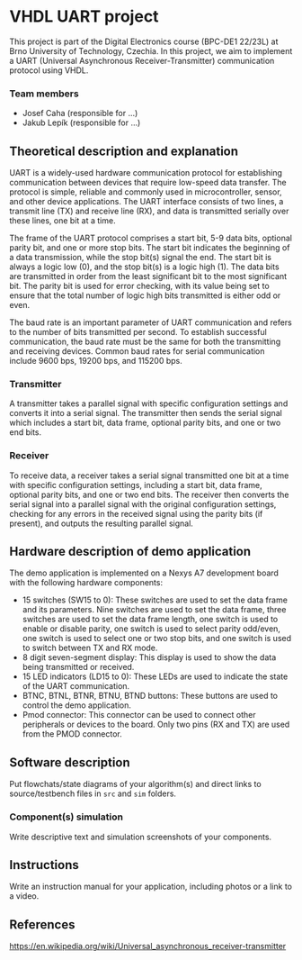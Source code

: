 # VHDL UART project

This project is part of the Digital Electronics course (BPC-DE1 22/23L) at Brno University of Technology, Czechia. In this project, we aim to implement a UART (Universal Asynchronous Receiver-Transmitter) communication protocol using VHDL.

### Team members

* Josef Caha    (responsible for ...)
* Jakub Lepík   (responsible for ...)

## Theoretical description and explanation

UART is a widely-used hardware communication protocol for establishing communication between devices that require low-speed data transfer. The protocol is simple, reliable and commonly used in microcontroller, sensor, and other device applications. The UART interface consists of two lines, a transmit line (TX) and receive line (RX), and data is transmitted serially over these lines, one bit at a time.

The frame of the UART protocol comprises a start bit, 5-9 data bits, optional parity bit, and one or more stop bits. The start bit indicates the beginning of a data transmission, while the stop bit(s) signal the end. The start bit is always a logic low (0), and the stop bit(s) is a logic high (1). The data bits are transmitted in order from the least significant bit to the most significant bit. The parity bit is used for error checking, with its value being set to ensure that the total number of logic high bits transmitted is either odd or even.

The baud rate is an important parameter of UART communication and refers to the number of bits transmitted per second. To establish successful communication, the baud rate must be the same for both the transmitting and receiving devices. Common baud rates for serial communication include 9600 bps, 19200 bps, and 115200 bps.

### Transmitter

A transmitter takes a parallel signal with specific configuration settings and converts it into a serial signal. The transmitter then sends the serial signal which includes a start bit, data frame, optional parity bits, and one or two end bits.

### Receiver

To receive data, a receiver takes a serial signal transmitted one bit at a time with specific configuration settings, including a start bit, data frame, optional parity bits, and one or two end bits. The receiver then converts the serial signal into a parallel signal with the original configuration settings, checking for any errors in the received signal using the parity bits (if present), and outputs the resulting parallel signal.

## Hardware description of demo application

The demo application is implemented on a Nexys A7 development board with the following hardware components:

- 15 switches (SW15 to 0): These switches are used to set the data frame and its parameters. Nine switches are used to set the data frame, three switches are used to set the data frame length, one switch is used to enable or disable parity, one switch is used to select parity odd/even, one switch is used to select one or two stop bits, and one switch is used to switch between TX and RX mode.
- 8 digit seven-segment display: This display is used to show the data being transmitted or received.
- 15 LED indicators (LD15 to 0): These LEDs are used to indicate the state of the UART communication.
- BTNC, BTNL, BTNR, BTNU, BTND buttons: These buttons are used to control the demo application.
- Pmod connector: This connector can be used to connect other peripherals or devices to the board. Only two pins (RX and TX) are used from the PMOD connector.

## Software description

Put flowchats/state diagrams of your algorithm(s) and direct links to source/testbench files in `src` and `sim` folders. 

### Component(s) simulation

Write descriptive text and simulation screenshots of your components.

## Instructions

Write an instruction manual for your application, including photos or a link to a video.

## References

https://en.wikipedia.org/wiki/Universal_asynchronous_receiver-transmitter
